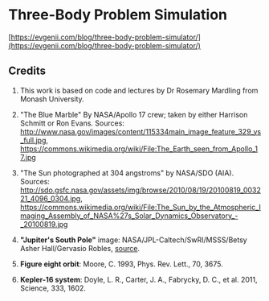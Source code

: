# Three-Body Problem Simulation

[https://evgenii.com/blog/three-body-problem-simulator/](https://evgenii.com/blog/three-body-problem-simulator/)


## Credits
1. This work is based on code and lectures by Dr Rosemary Mardling from Monash University.

2. "The Blue Marble" By  NASA/Apollo 17 crew; taken by either Harrison Schmitt or Ron Evans. Sources: http://www.nasa.gov/images/content/115334main_image_feature_329_ys_full.jpg, https://commons.wikimedia.org/wiki/File:The_Earth_seen_from_Apollo_17.jpg

3. "The Sun photographed at 304 angstroms" by NASA/SDO (AIA). Sources: http://sdo.gsfc.nasa.gov/assets/img/browse/2010/08/19/20100819_003221_4096_0304.jpg, https://commons.wikimedia.org/wiki/File:The_Sun_by_the_Atmospheric_Imaging_Assembly_of_NASA%27s_Solar_Dynamics_Observatory_-_20100819.jpg

4. **"Jupiter's South Pole"** image: NASA/JPL-Caltech/SwRI/MSSS/Betsy Asher Hall/Gervasio Robles, [source](https://www.nasa.gov/image-feature/jupiters-south-pole).

5. **Figure eight orbit**: Moore, C. 1993, Phys. Rev. Lett., 70, 3675.

6. **Kepler-16 system**: Doyle, L. R., Carter, J. A., Fabrycky, D. C., et al. 2011, Science, 333, 1602.
